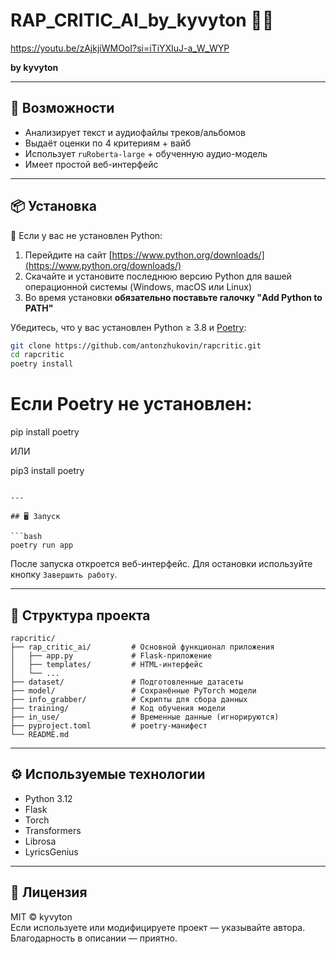 # RAP_CRITIC_AI_by_kyvyton 🎤🤖
https://youtu.be/zAjkjiWMOoI?si=iTiYXIuJ-a_W_WYP

**by kyvyton**

---

## 🚀 Возможности

- Анализирует текст и аудиофайлы треков/альбомов
- Выдаёт оценки по 4 критериям + вайб
- Использует `ruRoberta-large` + обученную аудио-модель
- Имеет простой веб-интерфейс

---

## 📦 Установка

📌 Если у вас не установлен Python:

1. Перейдите на сайт [https://www.python.org/downloads/](https://www.python.org/downloads/)
2. Скачайте и установите последнюю версию Python для вашей операционной системы (Windows, macOS или Linux)
3. Во время установки **обязательно поставьте галочку "Add Python to PATH"**

Убедитесь, что у вас установлен Python ≥ 3.8 и [Poetry](https://python-poetry.org/):

```bash
git clone https://github.com/antonzhukovin/rapcritic.git
cd rapcritic
poetry install
```
# Если Poetry не установлен:
pip install poetry

ИЛИ

pip3 install poetry
```

---

## 🖥️ Запуск

```bash
poetry run app
```

После запуска откроется веб-интерфейс. Для остановки используйте кнопку `Завершить работу`.

---

## 📁 Структура проекта

```
rapcritic/
├── rap_critic_ai/         # Основной функционал приложения
│   ├── app.py             # Flask-приложение
│   ├── templates/         # HTML-интерфейс
│   └── ...
├── dataset/               # Подготовленные датасеты
├── model/                 # Сохранённые PyTorch модели
├── info_grabber/          # Скрипты для сбора данных
├── training/              # Код обучения модели
├── in_use/                # Временные данные (игнорируются)
├── pyproject.toml         # poetry-манифест
└── README.md
```

---

## ⚙️ Используемые технологии

- Python 3.12
- Flask
- Torch
- Transformers
- Librosa
- LyricsGenius

---

## 📄 Лицензия

MIT © kyvyton  
Если используете или модифицируете проект — указывайте автора. Благодарность в описании — приятно.